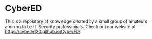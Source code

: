# CyberED
This is a repository of knowledge created by a small group of amateurs amining to be IT Security professionals. Check out our website at https://cybered20.github.io/CyberED/
